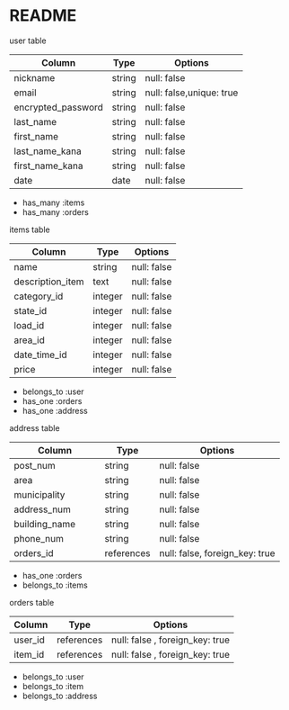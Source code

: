 # README
user table

| Column             | Type     | Options                     |
| ------------------ | -------- | --------------------------- |
| nickname           | string   | null: false                 |
| email              | string   | null: false,unique: true    |
| encrypted_password | string   | null: false                 |
| last_name          | string   | null: false                 |
| first_name         | string   | null: false                 |
| last_name_kana     | string   | null: false                 |
| first_name_kana    | string   | null: false                 |
| date               | date     | null: false                 |

    
- has_many :items
- has_many :orders
 
 items table

| Column           | Type     | Options     |
| -----------------| -------- | ----------- |
| name             | string   | null: false |
| description_item | text     | null: false |
| category_id      | integer  | null: false |
| state_id         | integer  | null: false |
| load_id          | integer  | null: false |
| area_id          | integer  | null: false |
| date_time_id     | integer  | null: false |
| price            | integer  | null: false |


- belongs_to :user
- has_one :orders
- has_one :address

address table

| Column              | Type        | Options                        |
| --------------------| ----------- | -------------------------------|
| post_num            | string      | null: false                    |
| area                | string      | null: false                    |
| municipality    　　 | string      | null: false                    | 
| address_num     　　 | string      | null: false                    | 
| building_name   　　 | string      | null: false                    | 
| phone_num       　　 | string      | null: false                    | 
| orders_id       　　 | references  | null: false, foreign_key: true | 


- has_one :orders
- belongs_to :items


orders table

| Column           | Type      | Options                         |
| -----------------| --------- | --------------------------------|
| user_id          | references| null: false , foreign_key: true |
| item_id          | references| null: false , foreign_key: true |


- belongs_to :user
- belongs_to :item
- belongs_to :address